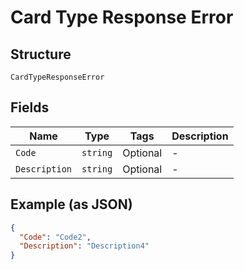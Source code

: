 
# Card Type Response Error

## Structure

`CardTypeResponseError`

## Fields

| Name | Type | Tags | Description |
|  --- | --- | --- | --- |
| `Code` | `string` | Optional | - |
| `Description` | `string` | Optional | - |

## Example (as JSON)

```json
{
  "Code": "Code2",
  "Description": "Description4"
}
```

